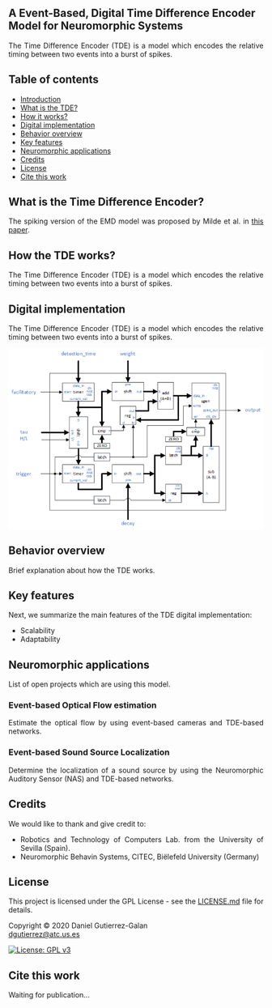 <h2 name="Introduction">A Event-Based, Digital Time Difference Encoder Model for Neuromorphic Systems</h2>
<p align="justify">
The Time Difference Encoder (TDE) is a model which encodes the relative timing between two events into a burst of spikes.
</p>

<h2 name="Contents">Table of contents</h2>
<p align="justify">
<ul>
<li><a href="#Introduction">Introduction</a></li>
<li><a href="#What_is_TDE">What is the TDE?</a></li>
<li><a href="#How_it_works">How it works?</a></li>
<li><a href="#Digital_model">Digital implementation</a></li>
<li><a href="#Behavior_overview">Behavior overview</a></li>
<li><a href="#Key_features">Key features</a></li>
<li><a href="#Applications">Neuromorphic applications</a></li>
<li><a href="#Credits">Credits</a></li>
<li><a href="#License">License</a></li>
<li><a href="#Cite">Cite this work</a></li>
</ul>
</p>

<h2 name="What_is_TDE">What is the Time Difference Encoder?</h2>
<p align="justify">
The spiking version of the EMD model was proposed by Milde et al. in <a href="https://www.mitpressjournals.org/doi/full/10.1162/neco_a_01112">this paper</a>.
</p>

<h2 name="How_it_works">How the TDE works?</h2>
<p align="justify">
The Time Difference Encoder (TDE) is a model which encodes the relative timing between two events into a burst of spikes.
</p>

<h2 name="Digital_model">Digital implementation</h2>
<p align="justify">
The Time Difference Encoder (TDE) is a model which encodes the relative timing between two events into a burst of spikes.
</p>

<p align="center">
<img align="center" src="https://github.com/dgutierrezATC/TDE_vhdl/blob/master/TDE/Documentation/Wiki/Wiki_images/Fig_TDE_vhdl_block_diagram.png" alt="TDE VHDL architecture">
</p>

<h2 name="Behavior_overview">Behavior overview</h2>
<p align="justify">
Brief explanation about how the TDE works.
</p>

<h2 name="Key_features">Key features</h2>
<p align="justify">
Next, we summarize the main features of the TDE digital implementation:
<ul align="justify">
<li>Scalability</li>
<li>Adaptability</li>
</ul>
</p>

<h2 name="Applications">Neuromorphic applications</h2>
<p align="justify">
List of open projects which are using this model.
</p>

<h3 name="Optical_flow">Event-based Optical Flow estimation</h3>
<p align="justify">
Estimate the optical flow by using event-based cameras and TDE-based networks.
</p>

<h3 name="Sound_localization">Event-based Sound Source Localization</h3>
<p align="justify">
Determine the localization of a sound source by using the Neuromorphic Auditory Sensor (NAS) and TDE-based networks.
</p>

<h2 name="Credits">Credits</h2>
<p align="justify">
We would like to thank and give credit to:
<ul align="justify">
<li>Robotics and Technology of Computers Lab. from the University of Sevilla (Spain).</li>
<li>Neuromorphic Behavin Systems, CITEC, Biëlefeld University (Germany)</li>
</ul>
</p>

<h2 name="License">License</h2>
<p align="justify">
This project is licensed under the GPL License - see the <a href="https://raw.githubusercontent.com/RTC-research-group/OpenNAS/master/LICENSE">LICENSE.md</a> file for details.
</p>
<p align="justify">
Copyright © 2020 Daniel Gutierrez-Galan<br>  
<a href="mailto:dgutierrez@atc.us.es">dgutierrez@atc.us.es</a>
</p>

[![License: GPL v3](https://img.shields.io/badge/License-GPL%20v3-blue.svg)](http://www.gnu.org/licenses/gpl-3.0)

<h2 name="Cite">Cite this work</h2>
<p align="justify">
Waiting for publication...
</p>
